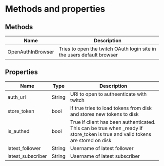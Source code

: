 # Methods and properties

## Methods

|Name|Description|
|---|---|
|OpenAuthInBrowser|Tries to open the twitch OAuth login site in the users default browser|

## Properties

|Name|Type|Description|
|---|---|---|
|auth_url|String|URI to open to autheenticate with twitch|
|store_token|bool|If true tries to load tokens from disk and stores new tokens to disk|
|is_authed|bool|True if client has been authenticated. This can be true when _ready if store_token is true and valid tokens are stored on disk|
|latest_follower|String|Username of latest follower|
|latest_subscriber|String|Username of latest subscriber|
